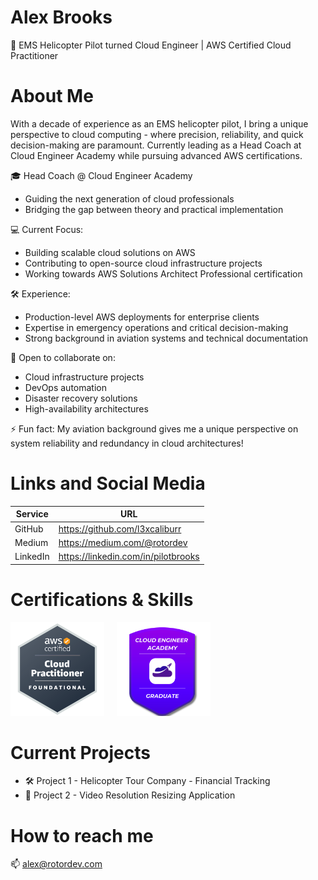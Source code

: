 # Alex Brooks
🚁 EMS Helicopter Pilot turned Cloud Engineer | AWS Certified Cloud Practitioner

# About Me
With a decade of experience as an EMS helicopter pilot, I bring a unique perspective to cloud computing - where precision, reliability, and quick decision-making are paramount. Currently leading as a Head Coach at Cloud Engineer Academy while pursuing advanced AWS certifications.

🎓 Head Coach @ Cloud Engineer Academy
- Guiding the next generation of cloud professionals
- Bridging the gap between theory and practical implementation

💻 Current Focus:
- Building scalable cloud solutions on AWS
- Contributing to open-source cloud infrastructure projects
- Working towards AWS Solutions Architect Professional certification

🛠️ Experience:
- Production-level AWS deployments for enterprise clients
- Expertise in emergency operations and critical decision-making
- Strong background in aviation systems and technical documentation

🤝 Open to collaborate on:
- Cloud infrastructure projects
- DevOps automation
- Disaster recovery solutions
- High-availability architectures

⚡ Fun fact: My aviation background gives me a unique perspective on system reliability and redundancy in cloud architectures!

# Links and Social Media
| Service | URL |
|---------|-----|
| GitHub | https://github.com/l3xcaliburr |
| Medium | https://medium.com/@rotordev |
| LinkedIn | https://linkedin.com/in/pilotbrooks |

# Certifications & Skills
<div style="display: flex; align-items: center; gap: 20px;">
  <a href="https://www.credly.com/badges/92911053-8410-404e-ab8c-3a533077684f/public_url">
    <img src="https://github.com/l3xcaliburr/l3xcaliburr/raw/main/aws-certified-cloud-practitioner.png" width="150" height="150" alt="AWS Certified Cloud Practitioner">
  </a>
  <a href="https://www.cloudengineeracademy.io/">
    <img src="https://github.com/l3xcaliburr/l3xcaliburr/raw/main/academy-badge.png" width="150" height="150" alt="Cloud Engineer Academy Graduate">
  </a>
</div>



# Current Projects
- 🛠️ Project 1 - Helicopter Tour Company - Financial Tracking
- 🚀 Project 2 - Video Resolution Resizing Application

# How to reach me
📫 alex@rotordev.com
